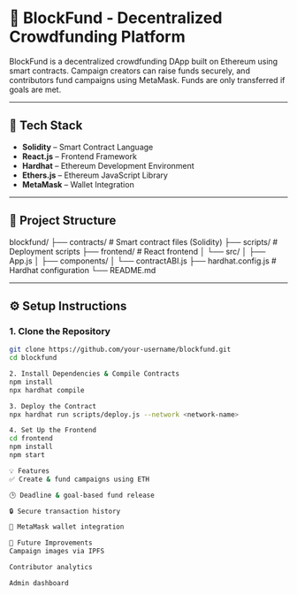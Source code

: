# 🚀 BlockFund - Decentralized Crowdfunding Platform

BlockFund is a decentralized crowdfunding DApp built on Ethereum using smart contracts. Campaign creators can raise funds securely, and contributors fund campaigns using MetaMask. Funds are only transferred if goals are met.

---

## 🧱 Tech Stack

- **Solidity** – Smart Contract Language  
- **React.js** – Frontend Framework  
- **Hardhat** – Ethereum Development Environment  
- **Ethers.js** – Ethereum JavaScript Library  
- **MetaMask** – Wallet Integration

---

## 📁 Project Structure

blockfund/
├── contracts/ # Smart contract files (Solidity)
├── scripts/ # Deployment scripts
├── frontend/ # React frontend
│ └── src/
│ ├── App.js
│ ├── components/
│ └── contractABI.js
├── hardhat.config.js # Hardhat configuration
└── README.md


---

## ⚙️ Setup Instructions

### 1. Clone the Repository

```bash
git clone https://github.com/your-username/blockfund.git
cd blockfund

2. Install Dependencies & Compile Contracts
npm install
npx hardhat compile

3. Deploy the Contract
npx hardhat run scripts/deploy.js --network <network-name>

4. Set Up the Frontend
cd frontend
npm install
npm start

💡 Features
✅ Create & fund campaigns using ETH

🕒 Deadline & goal-based fund release

🔒 Secure transaction history

👛 MetaMask wallet integration

📌 Future Improvements
Campaign images via IPFS

Contributor analytics

Admin dashboard



